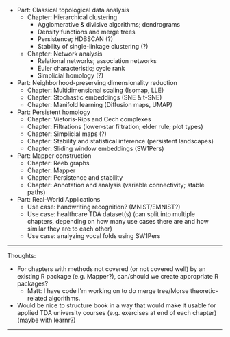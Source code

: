 * Part: Classical topological data analysis
  - Chapter: Hierarchical clustering
    - Agglomerative & divisive algorithms; dendrograms
    - Density functions and merge trees
    - Persistence; HDBSCAN (?)
    - Stability of single-linkage clustering (?)
  - Chapter: Network analysis
    - Relational networks; association networks
    - Euler characteristic; cycle rank
    - Simplicial homology (?)
* Part: Neighborhood-preserving dimensionality reduction
  - Chapter: Multidimensional scaling (Isomap, LLE)
  - Chapter: Stochastic embeddings (SNE & t-SNE)
  - Chapter: Manifold learning (Diffusion maps, UMAP)
* Part: Persistent homology
  - Chapter: Vietoris-Rips and Cech complexes
  - Chapter: Filtrations (lower-star filtration; elder rule; plot types)
  - Chapter: Simplicial maps (?)
  - Chapter: Stability and statistical inference (persistent landscapes)
  - Chapter: Sliding window embeddings (SW1Pers)
* Part: Mapper construction
  - Chapter: Reeb graphs
  - Chapter: Mapper
  - Chapter: Persistence and stability
  - Chapter: Annotation and analysis (variable connectivity; stable paths)
* Part: Real-World Applications
  - Use case: handwriting recognition? (MNIST/EMNIST?)
  - Use case: healthcare TDA dataset(s) (can split into multiple chapters, depending on how many use cases there are and how similar they are to each other)
  - Use case: analyzing vocal folds using SW1Pers

----------
Thoughts:
* For chapters with methods not covered (or not covered well) by an existing R package (e.g. Mapper?), can/should we create appropriate R packages?
	* Matt: I have code I'm working on to do merge tree/Morse theoretic-related algorithms.
* Would be nice to structure book in a way that would make it usable for applied TDA university courses (e.g. exercises at end of each chapter) (maybe with learnr?)

----------
